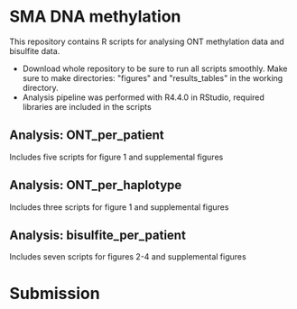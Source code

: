 # SMA DNA methylation
This repository contains R scripts for analysing ONT methylation data and bisulfite data.
- Download whole repository to be sure to run all scripts smoothly. Make sure to make directories: "figures" and "results_tables" in the working directory.
- Analysis pipeline was performed with R4.4.0 in RStudio, required libraries are included in the scripts

## Analysis: ONT_per_patient
Includes five scripts for figure 1 and supplemental figures

## Analysis: ONT_per_haplotype
Includes three scripts for figure 1 and supplemental figures

## Analysis: bisulfite_per_patient
Includes seven scripts for figures 2-4 and supplemental figures

# Submission
